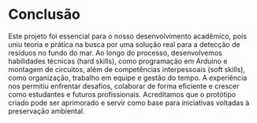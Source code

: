 # Conclusão

Este projeto foi essencial para o nosso desenvolvimento acadêmico, pois uniu teoria e prática na busca por uma solução real para a detecção de resíduos no fundo do mar. Ao longo do processo, desenvolvemos habilidades técnicas (hard skills), como programação em Arduino e montagem de circuitos, além de competências interpessoais (soft skills), como organização, trabalho em equipe e gestão do tempo.
A experiência nos permitiu enfrentar desafios, colaborar de forma eficiente e crescer como estudantes e futuros profissionais. Acreditamos que o protótipo criado pode ser aprimorado e servir como base para iniciativas voltadas à preservação ambiental.

